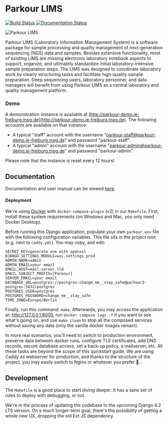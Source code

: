 # Parkour LIMS
[![Build Status](https://travis-ci.org/maxplanck-ie/parkour.svg?branch=master)](https://travis-ci.org/maxplanck-ie/parkour) [![Documentation Status](https://readthedocs.org/projects/parkour/badge/?version=latest)](http://parkour.readthedocs.io/?badge=latest)

![Parkour LIMS](./readme.png)

Parkour LIMS (Laboratory Information Management System) is a software package
for sample processing and quality management of next-generation sequencing
(NGS) data and samples. Besides extensive functionality, most of existing LIMS
are missing electronic laboratory notebook aspects to support, organize, and
ultimately standardize initial laboratory-intensive sample preparation steps.
The LIMS was designed to coordinate laboratory work by clearly structuring
tasks and facilitate high-quality sample preparation. Deep sequencing users,
laboratory personnel, and data managers will benefit from using Parkour LIMS as
a central laboratory and quality management platform.

### Demo

A demonstration instance is available at
[http://parkour-demo.ie-freiburg.mpg.de](http://parkour-demo.ie-freiburg.mpg.de).
The following accounts are available on that instance:

 - A typical "staff" account with the username
   "parkour-staff@parkour-demo.ie-freiburg.mpg.de" and password
"parkour-staff".
 - A typical "admin" account with the username
   "parkour-admin@parkour-demo.ie-freiburg.mpg.de" and password
"parkour-admin".

Please note that the instance is reset every 12 hours!


## Documentation

Documentation and user manual can be viewed
[here](https://parkour.readthedocs.io/).

#### Deployment

We're using [Docker](https://docs.docker.com/get-started/) with
`docker-compose-plugin` (v2) in our `Makefile`. First, install these system
requirements (on Windows and Mac, you only need Docker Desktop).

Before running this Django application, populate your own `parkour.env` file
with the following configuration variables. This file sits in the project root
(e.g.  next to `caddy.yml`). You may copy, and edit:

```
SECRET_KEY=generate one with openssl
DJANGO_SETTINGS_MODULE=wui.settings.prod
ADMIN_NAME=admin
ADMIN_EMAIL=your email
EMAIL_HOST=mail.server.tld
EMAIL_SUBJECT_PREFIX=[Parkour]
SERVER_EMAIL=your email
DATABASE_URL=postgres://postgres:change_me__stay_safe@parkour2-postgres:5432/postgres
POSTGRES_USER=postgres
POSTGRES_PASSWORD=change_me__stay_safe
TIME_ZONE=Europe/Berlin
```

Finally, run this command: `make`. Afterwards, you may access the application
at: <http://127.0.0.1:8000>, run `docker compose logs -f` if you want to see
what's going on, and use `make clean` to stop all the composed services without
saving any data (only the vanilla docker images remain).

In more real scenarios, you'll need to switch to production environment,
preserve data between docker runs, configure TLS certificates, add DNS records,
secure database access, set a back-up policy, a mailserver, etc. All these
tasks are beyond the scope of this quickstart guide. We are using Caddy as
webserver for production, and thanks to the structure of the project, you may
easily switch to Nginx or whatever you prefer 🚪...


## Development

The `Makefile` is a good place to start diving deeper. It has a sane set of
rules to deploy with debugging, or not.

We're in the process of updating the codebase to the upcoming Django 4.2 LTS
version. On a much longer-term goal, there's the possibility of getting a whole
new UX, dropping the old Ext JS dependency.
